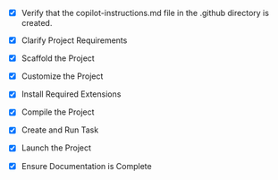 - [x] Verify that the copilot-instructions.md file in the .github directory is created.

- [x] Clarify Project Requirements
	<!-- AWS CDK TypeScript project with API Gateway and Lambda function specified -->

- [x] Scaffold the Project
	<!-- Created AWS CDK TypeScript project structure with Lambda and API Gateway -->

- [x] Customize the Project
	<!-- Implemented Lambda handler, API Gateway configuration, and CDK stack -->

- [x] Install Required Extensions
	<!-- No specific extensions required for CDK project -->

- [x] Compile the Project
	<!-- Installed CDK dependencies and compiled TypeScript successfully -->

- [x] Create and Run Task
	<!-- Configured npm scripts for CDK deployment and management -->

- [x] Launch the Project
	<!-- Project ready for deployment to AWS -->

- [x] Ensure Documentation is Complete
	<!-- Created comprehensive README.md with CDK project documentation -->